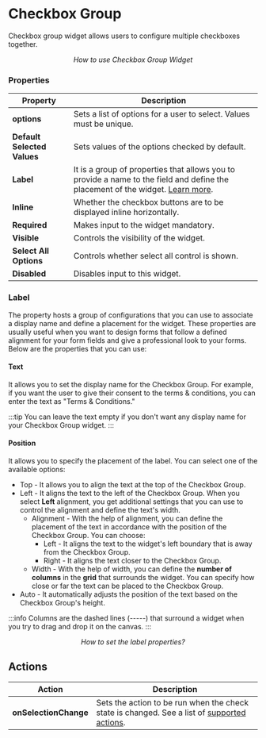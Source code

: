 # Checkbox Group

Checkbox group widget allows users to configure multiple checkboxes together.

<figure>
  <object data="https://www.youtube.com/embed/-7cvZ2yCgtE?autoplay=0" width='860px' height='515px'></object> 
  <figcaption align="center"><i>How to use Checkbox Group Widget</i></figcaption>
</figure>

### Properties

| Property                    | Description                                                                                                                                               |
| --------------------------- | --------------------------------------------------------------------------------------------------------------------------------------------------------- |
| **options**                 | Sets a list of options for a user to select. Values must be unique.                                                                                       |
| **Default Selected Values** | Sets values of the options checked by default.                                                                                                            |
| **Label**                   | It is a group of properties that allows you to provide a name to the field and define the placement of the widget. [Learn more](checkbox-group.md#label). |
| **Inline**                  | Whether the checkbox buttons are to be displayed inline horizontally.                                                                                     |
| **Required**                | Makes input to the widget mandatory.                                                                                                                      |
| **Visible**                 | Controls the visibility of the widget.                                                                                                                    |
| **Select All Options**      | Controls whether select all control is shown.                                                                                                             |
| **Disabled**                | Disables input to this widget.                                                                                                                            |

### Label

The property hosts a group of configurations that you can use to associate a display name and define a placement for the widget. These properties are usually useful when you want to design forms that follow a defined alignment for your form fields and give a professional look to your forms. Below are the properties that you can use:

#### **Text**

It allows you to set the display name for the Checkbox Group. For example, if you want the user to give their consent to the terms & conditions, you can enter the text as "Terms & Conditions."

:::tip
You can leave the text empty if you don't want any display name for your Checkbox Group widget.
:::

#### Position

It allows you to specify the placement of the label. You can select one of the available options:

* Top - It allows you to align the text at the top of the Checkbox Group.
* Left - It aligns the text to the left of the Checkbox Group. When you select **Left** alignment, you get additional settings that you can use to control the alignment and define the text's width.
  * Alignment - With the help of alignment, you can define the placement of the text in accordance with the position of the Checkbox Group. You can choose:
    * Left - It aligns the text to the widget's left boundary that is away from the Checkbox Group.
    * Right - It aligns the text closer to the Checkbox Group.
  * Width - With the help of width, you can define the **number of columns** in the **grid** that surrounds the widget. You can specify how close or far the text can be placed to the Checkbox Group.
* Auto - It automatically adjusts the position of the text based on the Checkbox Group's height.

:::info
Columns are the dashed lines (-----) that surround a widget when you try to drag and drop it on the canvas.
:::

<figure>
  <object data="https://www.youtube.com/embed/KVCjIWWzO5o?autoplay=0" width='860px' height='515px'></object> 
  <figcaption align="center"><i>How to set the label properties?</i></figcaption>
</figure>


## Actions

| Action                | Description                                                                                                                          |
| --------------------- | ------------------------------------------------------------------------------------------------------------------------------------ |
| **onSelectionChange** | Sets the action to be run when the check state is changed. See a list of [supported actions](../appsmith-framework/widget-actions/). |
